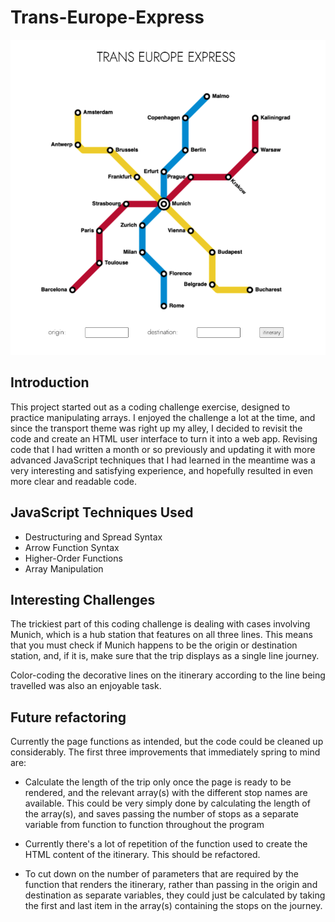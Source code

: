 # Trans-Europe-Express

![Homepage](/images/homepage.png)

## Introduction
This project started out as a coding challenge exercise, designed to practice manipulating arrays. I enjoyed the challenge a lot at the time, and since the transport theme was right up my alley, I decided to revisit the code and create an HTML user interface to turn it into a web app. Revising code that I had written a month or so previously and updating it with more advanced JavaScript techniques that I had learned in the meantime was a very interesting and satisfying experience, and hopefully resulted in even more clear and readable code.

## JavaScript Techniques Used

* Destructuring and Spread Syntax
* Arrow Function Syntax
* Higher-Order Functions
* Array Manipulation

## Interesting Challenges
The trickiest part of this coding challenge is dealing with cases involving Munich, which is a hub station that features on all three lines. This means that you must check if Munich happens to be the origin or destination station, and, if it is, make sure that the trip displays as a single line journey.

Color-coding the decorative lines on the itinerary according to the line being travelled was also an enjoyable task.


## Future refactoring
Currently the page functions as intended, but the code could be cleaned up considerably. The first three improvements that immediately spring to mind are:

* Calculate the length of the trip only once the page is ready to be rendered, and the relevant array(s) with the different stop names are available. This could be very simply done by calculating the length of the array(s), and saves passing the number of stops as a separate variable from function to function throughout the program

* Currently there's a lot of repetition of the function used to create the HTML content of the itinerary. This should be refactored.

* To cut down on the number of parameters that are required by the function that renders the itinerary, rather than passing in the origin and destination as separate variables, they could just be calculated by taking the first and last item in the array(s) containing the stops on the journey.